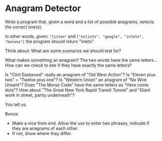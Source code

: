 # Anagram Detector

Write a program that, given a word and a list of possible anagrams, selects the correct one(s).

In other words, given: `"listen"` and `["enlists", "google", "inlets", "banana"]` the program should return "inlets".

Think about: What are some scenarios we should test for?

What makes something an anagram? The two words have the same letters...
How can we check to see if they have exactly the same letters?

Is "Clint Eastwood" really an anagram of "Old West Action"?
Is "Eleven plus two" = "Twelve plus one"?
Is "Western Union" an anagram of "No Wire Unsent"?
Does "The Morse Code" have the same letters as "Here come dots"?
How about "The Great New York Rapid Transit Tunnel" and "Giant work in street, partly underneath"?

You tell us.

Bonus:

- Make a nice from end.  Allow the use to enter two phrases, indicate if they are anagrams of each other.
- If not, show where they differ.
